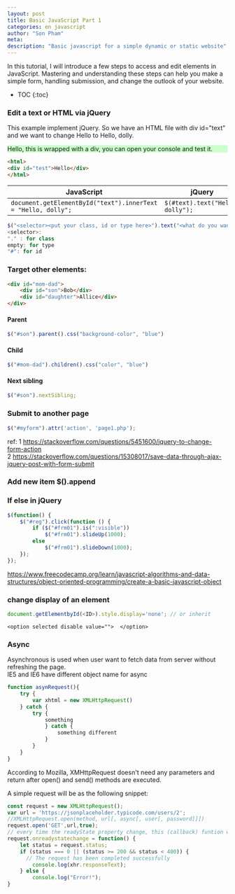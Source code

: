 ```yaml
---
layout: post
title: Basic JavaScript Part 1
categories: en javascript
author: "Son Pham"
meta: 
description: "Basic javascript for a simple dynamic or static website"
---
```




In this tutorial, I will introduce a few steps to access and edit elements in JavaScript. Mastering and understanding these steps can help you make a simple form, handling submission, and change the outlook of your website.

* TOC {:toc}

### Edit a text or HTML via jQuery  

This example implement jQuery. So we have an HTML file with div id="text" and we want to change Hello to  Hello, dolly. 

<div id="test" style="background-color:#CCFFCC">Hello, this is wrapped with a div, you can open your console and test it.</div>


```html
<html>
<div id="test">Hello</div>
</html>
```

|JavaScript|jQuery|
|--|--|
| `document.getElementById("text").innerText = "Hello, dolly";` |`$(#text).text("Hello, dolly");`|


```javascript
$("<selector><put your class, id or type here>").text("<what do you want to change>");
<selector>:
"." : for class
empty: for type
"#": for id
```

### Target other elements:  

```html
<div id="mom-dad">
    <div id="son">Bob</div>
    <div id="daughter">Allice</div>
</div>
```

#### Parent

```javascript
$("#son").parent().css("background-color", "blue")
```

#### Child 

```javascript
$("#mom-dad").children().css("color", "blue")
```
#### Next sibling

```javascript
$("#son").nextSibling;
```


### Submit to another page  

```javascript
$("#myform").attr('action', 'page1.php');
```

ref:
1 https://stackoverflow.com/questions/5451600/jquery-to-change-form-action  
2 https://stackoverflow.com/questions/15308017/save-data-through-ajax-jquery-post-with-form-submit  

### Add new item $().append

   

### If else in jQuery

```javascript
$(function() {
    $("#reg").click(function () {
        if ($("#frm01").is(":visible"))
            $("#frm01").slideUp(1000);
        else
            $("#frm01").slideDown(1000);
    });
});
```

https://www.freecodecamp.org/learn/javascript-algorithms-and-data-structures/object-oriented-programming/create-a-basic-javascript-object

### change display of an element
```javascript
document.getElementbyId(<ID>).style.display='none'; // or inherit
```

```
<option selected disable value="">  </option>
```

### Async 
Asynchronous is used when user want to fetch data from server without refreshing the page.   
IE5 and IE6 have different object name for async 

```javascript
function asynRequest(){
	try {
		var xhtml = new XMLHttpRequest()
	} catch {
		try {
			something
			} catch {
				something different
			}
		}
	}
}
```



According to Mozilla, XMHttpRequest doesn't need any parameters and return after open() and send() methods are executed. 

A simple request will be as the following snippet:

```javascript
const request = new XMLHttpRequest();
var url = 'https://jsonplaceholder.typicode.com/users/2';
//XMLHttpRequest.open(method, url[, async[, user[, password]]])
request.open('GET',url,true);
// every time the readyState property change, this (callback) funtion will be executed
request.onreadystatechange = function() {
    let status = request.status;
    if (status === 0 || (status >= 200 && status < 400)) {
      // The request has been completed successfully
		console.log(xhr.responseText);
    } else {
    	console.log("Error!");
}
```

